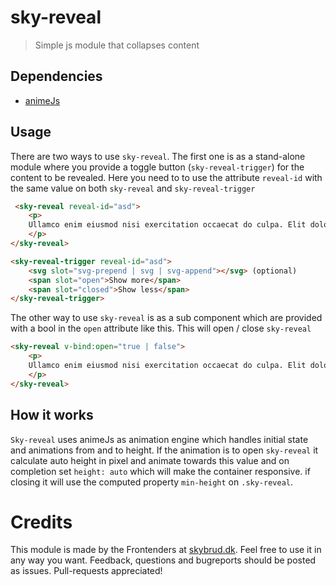 # sky-reveal
> Simple js module that collapses content

## Dependencies
- [animeJs](https://github.com/juliangarnier/anime)

## Usage
There are two ways to use `sky-reveal`. The first one is as a stand-alone module where you provide a toggle button (`sky-reveal-trigger`) for the content to be revealed. 
Here you need to to use the attribute `reveal-id` with the same value on both `sky-reveal` and `sky-reveal-trigger`
``` html
 <sky-reveal reveal-id="asd">
    <p>
    Ullamco enim eiusmod nisi exercitation occaecat do culpa. Elit dolore nulla aliqua sunt. Ex id eu ea et quis ex pariatur veniam mollit amet laborum. Magna elit aute non est. Ullamco enim eiusmod nisi exercitation occaecat do culpa. Elit dolore nulla aliqua sunt. Ex id eu ea et quis ex pariatur veniam mollit amet laborum. Magna elit aute non est.
    </p>
</sky-reveal>

<sky-reveal-trigger reveal-id="asd">
	<svg slot="svg-prepend | svg | svg-append"></svg> (optional)
    <span slot="open">Show more</span>
    <span slot="closed">Show less</span>
</sky-reveal-trigger>
```

The other way to use `sky-reveal` is as a sub component which are provided with a bool in the `open` attribute like this. This will open / close `sky-reveal`
``` html
<sky-reveal v-bind:open="true | false">
    <p>
    Ullamco enim eiusmod nisi exercitation occaecat do culpa. Elit dolore nulla aliqua sunt. Ex id eu ea et quis ex pariatur veniam mollit amet laborum. Magna elit aute non est. Ullamco enim eiusmod nisi exercitation occaecat do culpa. Elit dolore nulla aliqua sunt. Ex id eu ea et quis ex pariatur veniam mollit amet laborum. Magna elit aute non est.
    </p>
</sky-reveal>
```

## How it works
`Sky-reveal` uses animeJs as animation engine which handles initial state and animations from and to height. If the animation is to open `sky-reveal` it calculate auto height in pixel and animate towards this value and on completion set `height: auto` which will make the container responsive.
if closing it will use the computed property `min-height` on `.sky-reveal`.


# Credits
This module is made by the Frontenders at [skybrud.dk](http://www.skybrud.dk/). Feel free to use it in any way you want. Feedback, questions and bugreports should be posted as issues. Pull-requests appreciated!
